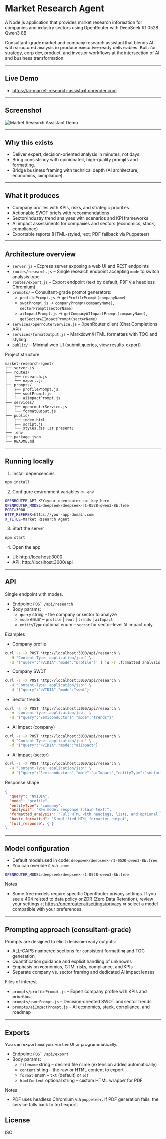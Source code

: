 # Market Research Agent

A Node.js application that provides market research information for companies and industry sectors using OpenRouter with DeepSeek R1 0528 Qwen3 8B

Consultant-grade market and company research assistant that blends AI with structured analysis to produce executive-ready deliverables. Built for strategy, corp dev, product, and investor workflows at the intersection of AI and business transformation.

---

## Live Demo

- https://ai-market-research-assistant.onrender.com

---

## Screenshot

![Market Research Assistant Demo](./Demo.png)

---

## Why this exists

- Deliver expert, decision-oriented analysis in minutes, not days.
- Bring consistency with opinionated, high-quality prompts and formatting.
- Bridge business framing with technical depth (AI architecture, economics, compliance).

---

## What it produces

- Company profiles with KPIs, risks, and strategic priorities
- Actionable SWOT briefs with recommendations
- Sector/industry trend analyses with scenarios and KPI frameworks
- AI impact assessments for companies and sectors (economics, stack, compliance)
- Exportable reports (HTML-styled, text; PDF fallback via Puppeteer)

---

## Architecture overview

- `server.js` – Express server exposing a web UI and REST endpoints
- `routes/research.js` – Single research endpoint accepting `mode` to switch analysis type
- `routes/export.js` – Export endpoint (text by default, PDF via headless Chromium)
- `prompts/` – Consultant-grade prompt generators:
  - `profilePrompt.js` → `getProfilePrompt(companyName)`
  - `swotPrompt.js` → `companyPrompt(companyName)`, `sectorPrompt(sectorName)`
  - `aiImpactPrompt.js` → `getCompanyAIImpactPrompt(companyName)`, `getSectorAIImpactPrompt(sectorName)`
- `services/openrouterService.js` – OpenRouter client (Chat Completions API)
- `services/formatOutput.js` – Markdown/HTML formatters with TOC and styling
- `public/` – Minimal web UI (submit queries, view results, export)

Project structure

```
market-research-agent/
├── server.js
├── routes/
│   ├── research.js
│   └── export.js
├── prompts/
│   ├── profilePrompt.js
│   ├── swotPrompt.js
│   └── aiImpactPrompt.js
├── services/
│   ├── openrouterService.js
│   └── formatOutput.js
├── public/
│   ├── index.html
│   ├── script.js
│   └── styles.css (if present)
├── .env
├── package.json
└── README.md
```

---

## Running locally

1) Install dependencies

```bash
npm install
```

2) Configure environment variables in `.env`

```bash
OPENROUTER_API_KEY=your_openrouter_api_key_here
OPENROUTER_MODEL=deepseek/deepseek-r1-0528-qwen3-8b:free
PORT=3000
HTTP_REFERER=https://your-app-domain.com
X_TITLE=Market Research Agent
```

3) Start the server

```bash
npm start
```

4) Open the app

- UI: http://localhost:3000
- API: http://localhost:3000/api

---

## API

Single endpoint with modes.

- Endpoint: `POST /api/research`
- Body params:
  - `query` string – the company or sector to analyze
  - `mode` enum – `profile` | `swot` | `trends` | `aiImpact`
  - `entityType` optional enum – `sector` for sector-level AI impact only

Examples

- Company profile
```bash
curl -s -X POST http://localhost:3000/api/research \
  -H "Content-Type: application/json" \
  -d '{"query":"NVIDIA","mode":"profile"}' | jq -r .formatted_analysis > nvidia.html
```

- Company SWOT
```bash
curl -s -X POST http://localhost:3000/api/research \
  -H "Content-Type: application/json" \
  -d '{"query":"NVIDIA","mode":"swot"}'
```

- Sector trends
```bash
curl -s -X POST http://localhost:3000/api/research \
  -H "Content-Type: application/json" \
  -d '{"query":"Semiconductors","mode":"trends"}'
```

- AI impact (company)
```bash
curl -s -X POST http://localhost:3000/api/research \
  -H "Content-Type: application/json" \
  -d '{"query":"NVIDIA","mode":"aiImpact"}'
```

- AI impact (sector)
```bash
curl -s -X POST http://localhost:3000/api/research \
  -H "Content-Type: application/json" \
  -d '{"query":"Semiconductors","mode":"aiImpact","entityType":"sector"}'
```

Response shape

```json
{
  "query": "NVIDIA",
  "mode": "profile",
  "entityType": "company",
  "analysis": "Raw model response (plain text)",
  "formatted_analysis": "Full HTML with headings, lists, and optional TOC",
  "basic_formatted": "Simplified HTML formatter output",
  "full_response": { }
}
```

---

## Model configuration

- Default model used in code: `deepseek/deepseek-r1-0528-qwen3-8b:free`.
- You can override it via `.env`:

```bash
OPENROUTER_MODEL=deepseek/deepseek-r1-0528-qwen3-8b:free
```

Notes

- Some free models require specific OpenRouter privacy settings. If you see a 404 related to data policy or ZDR (Zero Data Retention), review your settings at https://openrouter.ai/settings/privacy or select a model compatible with your preferences.

---

## Prompting approach (consultant-grade)

Prompts are designed to elicit decision-ready outputs:

- ALL-CAPS numbered sections for consistent formatting and TOC generation
- Quantification guidance and explicit handling of unknowns
- Emphasis on economics, GTM, risks, compliance, and KPIs
- Separate company vs. sector framing and dedicated AI impact lenses

Files of interest

- `prompts/profilePrompt.js` – Expert company profile with KPIs and priorities
- `prompts/swotPrompt.js` – Decision-oriented SWOT and sector trends
- `prompts/aiImpactPrompt.js` – AI economics, stack, compliance, and roadmap

---

## Exports

You can export analysis via the UI or programmatically.

- Endpoint: `POST /api/export`
- Body params:
  - `filename` string – desired file name (extension added automatically)
  - `content` string – the raw or HTML content to export
  - `format` enum – `txt` (default) or `pdf`
  - `htmlContent` optional string – custom HTML wrapper for PDF

Notes

- PDF uses headless Chromium via `puppeteer`. If PDF generation fails, the service falls back to text export.

## License

ISC